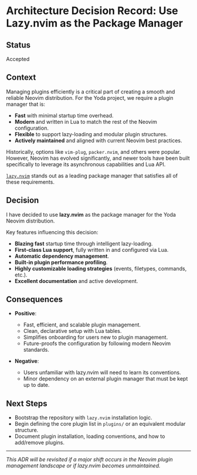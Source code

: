 # Architecture Decision Record: Use Lazy.nvim as the Package Manager

## Status
Accepted

## Context

Managing plugins efficiently is a critical part of creating a smooth and reliable Neovim distribution. For the Yoda project, we require a plugin manager that is:

- **Fast** with minimal startup time overhead.
- **Modern** and written in Lua to match the rest of the Neovim configuration.
- **Flexible** to support lazy-loading and modular plugin structures.
- **Actively maintained** and aligned with current Neovim best practices.

Historically, options like `vim-plug`, `packer.nvim`, and others were popular. However, Neovim has evolved significantly, and newer tools have been built specifically to leverage its asynchronous capabilities and Lua API.

[`lazy.nvim`](https://github.com/folke/lazy.nvim) stands out as a leading package manager that satisfies all of these requirements.

## Decision

I have decided to use **lazy.nvim** as the package manager for the Yoda Neovim distribution.

Key features influencing this decision:

- **Blazing fast** startup time through intelligent lazy-loading.
- **First-class Lua support**, fully written in and configured via Lua.
- **Automatic dependency management**.
- **Built-in plugin performance profiling**.
- **Highly customizable loading strategies** (events, filetypes, commands, etc.).
- **Excellent documentation** and active development.

## Consequences

- **Positive**:
  - Fast, efficient, and scalable plugin management.
  - Clean, declarative setup with Lua tables.
  - Simplifies onboarding for users new to plugin management.
  - Future-proofs the configuration by following modern Neovim standards.

- **Negative**:
  - Users unfamiliar with lazy.nvim will need to learn its conventions.
  - Minor dependency on an external plugin manager that must be kept up to date.

## Next Steps

- Bootstrap the repository with `lazy.nvim` installation logic.
- Begin defining the core plugin list in `plugins/` or an equivalent modular structure.
- Document plugin installation, loading conventions, and how to add/remove plugins.

---

_This ADR will be revisited if a major shift occurs in the Neovim plugin management landscape or if lazy.nvim becomes unmaintained._


